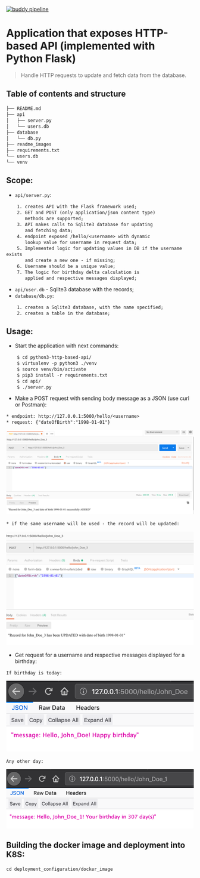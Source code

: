 [![buddy pipeline](https://app.buddy.works/dnatalchuk/python3-http-based-api/pipelines/pipeline/215295/badge.svg?token=166eb6da4611042b6e67d44c5e327c02de285ebc2032441943a96089a3bed532 "buddy pipeline")](https://app.buddy.works/dnatalchuk/python3-http-based-api/pipelines/pipeline/215295)

# Application that exposes HTTP-based API (implemented with Python Flask)

> Handle HTTP requests to update and fetch data from the database.

## Table of contents and structure

```
├── README.md
├── api
│   ├── server.py
│   └── users.db
├── database
│   └── db.py
├── readme_images
├── requirements.txt
└── users.db
└── venv

```

## Scope:
* `api/server.py`:
```
    1. creates API with the Flask framework used;
    2. GET and POST (only application/json content type)
       methods are supported;
    3. API makes calls to Sqlite3 database for updating
       and fetching data;
    4. endpoint exposed /hello/<username> with dynamic
       lookup value for username in request data;
    5. Implemented logic for updating values in DB if the username exists
       and create a new one - if missing;
    6. Username should be a unique value;
    7. The logic for birthday delta calculation is
       applied and respective messages displayed;
```
* `api/user.db` - Sqlite3 database with the records;
* `database/db.py`:
```
    1. creates a Sqlite3 database, with the name specified;
    2. creates a table in the database;
```

## Usage:
* Start the application with next commands:

```
    $ cd python3-http-based-api/
    $ virtualenv -p python3 ./venv
    $ source venv/bin/activate
    $ pip3 install -r requirements.txt
    $ cd api/
    $ ./server.py
```

* Make a POST request with sending body message as a JSON (use curl or Postman):

```
* endpoint: http://127.0.0.1:5000/hello/<username>
* request: {"dateOfBirth":"1998-01-01"}
```
![alt text](readme_images/1.png)
```
* if the same username will be used - the record will be updated:
```
![alt text](readme_images/2.png)

* Get request for a username and respective messages displayed for a birthday:
```
If birthday is today:
```
![alt text](readme_images/3.png)

```
Any other day:
```
![alt text](readme_images/4.png)

## Building the docker image and deployment into K8S:
```
cd deployment_configuration/docker_image
```
